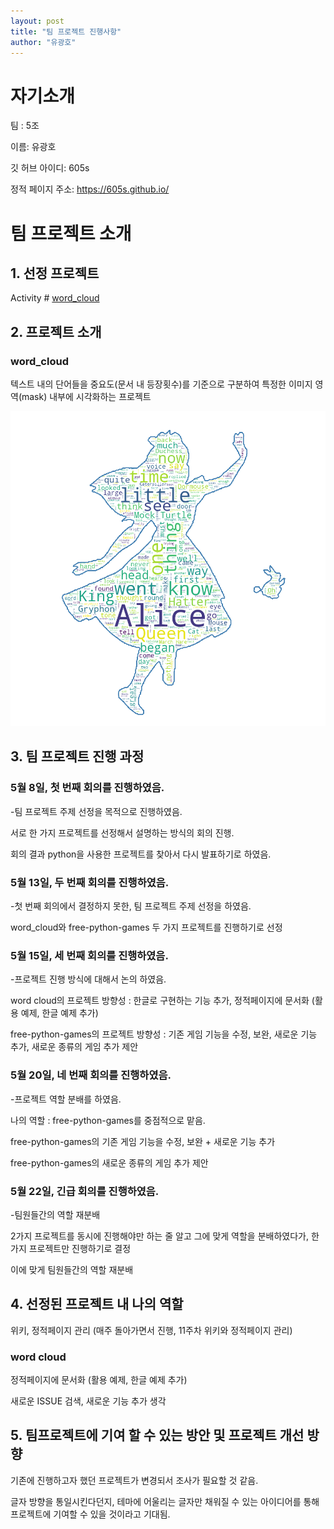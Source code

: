 ```yaml
---
layout: post
title: "팀 프로젝트 진행사항"
author: "유광호"
---
```

# 자기소개
팀 : 5조


이름: 유광호


깃 허브 아이디: 605s


정적 페이지 주소: https://605s.github.io/


# 팀 프로젝트 소개
## 1. 선정 프로젝트
Activity # [word_cloud](https://github.com/amueller/word_cloud)

## 2. 프로젝트 소개 
### word_cloud
텍스트 내의 단어들을 중요도(문서 내 등장횟수)를 기준으로 구분하여 특정한 이미지 영역(mask) 내부에 시각화하는 프로젝트

![example][example]

## 3. 팀 프로젝트 진행 과정
### 5월 8일, 첫 번째 회의를 진행하였음.


-팀 프로젝트 주제 선정을 목적으로 진행하였음.


서로 한 가지 프로젝트를 선정해서 설명하는 방식의 회의 진행.


회의 결과 python을 사용한 프로젝트를 찾아서 다시 발표하기로 하였음.


### 5월 13일, 두 번째 회의를 진행하였음.


-첫 번째 회의에서 결정하지 못한, 팀 프로젝트 주제 선정을 하였음.


word_cloud와 free-python-games 두 가지 프로젝트를 진행하기로 선정


### 5월 15일, 세 번째 회의를 진행하였음.


-프로젝트 진행 방식에 대해서 논의 하였음.


word cloud의 프로젝트 방향성 : 한글로 구현하는 기능 추가, 정적페이지에 문서화 (활용 예제, 한글 예제 추가)  


free-python-games의 프로젝트 방향성 : 기존 게임 기능을 수정, 보완, 새로운 기능 추가, 새로운 종류의 게임 추가 제안


### 5월 20일, 네 번째 회의를 진행하였음.


-프로젝트 역할 분배를 하였음.


나의 역할 : free-python-games를 중점적으로 맡음. 


free-python-games의 기존 게임 기능을 수정, 보완 + 새로운 기능 추가 


free-python-games의 새로운 종류의 게임 추가 제안


### 5월 22일, 긴급 회의를 진행하였음.


-팀원들간의 역할 재분배


2가지 프로젝트를 동시에 진행해야만 하는 줄 알고 그에 맞게 역할을 분배하였다가, 한 가지 프로젝트만 진행하기로 결정


이에 맞게 팀원들간의 역할 재분배





## 4. 선정된 프로젝트 내 나의 역할
위키, 정적페이지 관리 (매주 돌아가면서 진행, 11주차 위키와 정적페이지 관리)
### word cloud 
정적페이지에 문서화 (활용 예제, 한글 예제 추가)  


새로운 ISSUE 검색, 새로운 기능 추가 생각 


## 5. 팀프로젝트에 기여 할 수 있는 방안 및 프로젝트 개선 방향


기존에 진행하고자 했던 프로젝트가 변경되서 조사가 필요할 것 같음.


글자 방향을 통일시킨다던지, 테마에 어울리는 글자만 채워질 수 있는 아이디어를 통해 프로젝트에 기여할 수 있을 것이라고 기대됨.

[example]: https://github.com/amueller/word_cloud/blob/master/examples/alice.png
